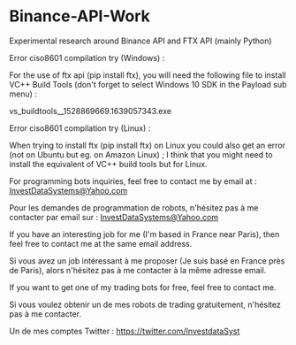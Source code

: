 # Binance-API-Work
Experimental research around Binance API and FTX API (mainly Python)

Error ciso8601 compilation try (Windows) :

For the use of ftx api (pip install ftx), you will need the following file to install VC++ Build Tools (don't forget to select Windows 10 SDK in the Payload sub menu) :

vs_buildtools__1528869669.1639057343.exe

Error ciso8601 compilation try (Linux) :

When trying to install ftx (pip install ftx) on Linux you could also get an error (not on Ubuntu but eg. on Amazon Linux) ; I think that you might need to install the equivalent of VC++ build tools but for Linux.


For programming bots inquiries, feel free to contact me by email at : InvestDataSystems@Yahoo.com

Pour les demandes de programmation de robots, n'hésitez pas à me contacter par email sur : InvestDataSystems@Yahoo.com


If you have an interesting job for me (I'm based in France near Paris), then feel free to contact me at the same email address.

Si vous avez un job intéressant à me proposer (Je suis basé en France près de Paris), alors n'hésitez pas à me contacter à la même adresse email.


If you want to get one of my trading bots for free, feel free to contact me.

Si vous voulez obtenir un de mes robots de trading gratuitement, n'hésitez pas à me contacter.


Un de mes comptes Twitter : https://twitter.com/InvestdataSyst
